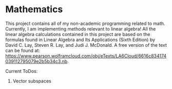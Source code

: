 # Mathematics
This project contains all of my non-academic programming related to math. Currently, I am implementing methods relevant to linear algebra!
All the linear algebra calculations contained in this project are based on the formulas found in Linear Algebra and Its Applications (Sixth Edition) by David C. Lay, Steven R. Lay, and
Judi J. McDonald. A free version of the text can be found at: https://www.pearson.wolframcloud.com/obj/eTexts/LA6Cloud/6616c834174039112795079e2b5b34c3.nb.

Current ToDos:
1. Vector subspaces
